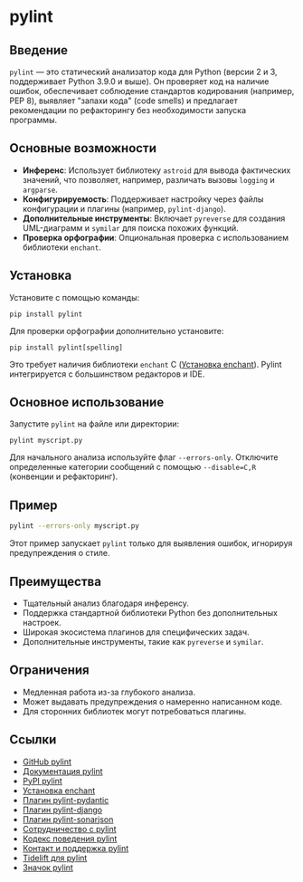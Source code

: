 # pylint

## Введение
`pylint` — это статический анализатор кода для Python (версии 2 и 3, поддерживает Python 3.9.0 и выше). Он проверяет код на наличие ошибок, обеспечивает соблюдение стандартов кодирования (например, PEP 8), выявляет "запахи кода" (code smells) и предлагает рекомендации по рефакторингу без необходимости запуска программы.

## Основные возможности
- **Инференс**: Использует библиотеку `astroid` для вывода фактических значений, что позволяет, например, различать вызовы `logging` и `argparse`.
- **Конфигурируемость**: Поддерживает настройку через файлы конфигурации и плагины (например, `pylint-django`).
- **Дополнительные инструменты**: Включает `pyreverse` для создания UML-диаграмм и `symilar` для поиска похожих функций.
- **Проверка орфографии**: Опциональная проверка с использованием библиотеки `enchant`.

## Установка
Установите с помощью команды:
```
pip install pylint
```
Для проверки орфографии дополнительно установите:
```
pip install pylint[spelling]
```
Это требует наличия библиотеки `enchant` C ([Установка enchant](https://pyenchant.github.io/pyenchant/install.html#installing-the-enchant-c-library)). Pylint интегрируется с большинством редакторов и IDE.

## Основное использование
Запустите `pylint` на файле или директории:
```
pylint myscript.py
```
Для начального анализа используйте флаг `--errors-only`. Отключите определенные категории сообщений с помощью `--disable=C,R` (конвенции и рефакторинг).

## Пример
```bash
pylint --errors-only myscript.py
```
Этот пример запускает `pylint` только для выявления ошибок, игнорируя предупреждения о стиле.

## Преимущества
- Тщательный анализ благодаря инференсу.
- Поддержка стандартной библиотеки Python без дополнительных настроек.
- Широкая экосистема плагинов для специфических задач.
- Дополнительные инструменты, такие как `pyreverse` и `symilar`.

## Ограничения
- Медленная работа из-за глубокого анализа.
- Может выдавать предупреждения о намеренно написанном коде.
- Для сторонних библиотек могут потребоваться плагины.

## Ссылки
- [GitHub pylint](https://github.com/pylint-dev/pylint)
- [Документация pylint](https://pylint.readthedocs.io/)
- [PyPI pylint](https://pypi.python.org/pypi/pylint)
- [Установка enchant](https://pyenchant.github.io/pyenchant/install.html#installing-the-enchant-c-library)
- [Плагин pylint-pydantic](https://pypi.org/project/pylint-pydantic)
- [Плагин pylint-django](https://github.com/pylint-dev/pylint-django)
- [Плагин pylint-sonarjson](https://github.com/cnescatlab/pylint-sonarjson-catlab)
- [Сотрудничество с pylint](https://pylint.readthedocs.io/en/latest/development_guide/contribute.html)
- [Кодекс поведения pylint](https://github.com/pylint-dev/pylint/blob/main/CODE_OF_CONDUCT.md)
- [Контакт и поддержка pylint](https://pylint.readthedocs.io/en/latest/contact.html)
- [Tidelift для pylint](https://tidelift.com/subscription/pkg/pypi-pylint?utm_source=pypi-pylint&utm_medium=referral&utm_campaign=readme)
- [Значок pylint](https://pylint.readthedocs.io/en/latest/user_guide/installation/badge.html)

